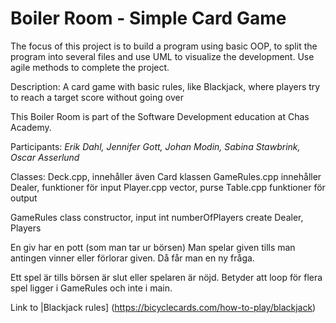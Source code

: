# Boiler Room - Simple Card Game

The focus of this project is to build a program using basic OOP, to split the program into several files and use UML to visualize the development. Use agile methods to complete the project. 

Description: A card game with basic rules, like Blackjack, where players try to reach a target score without going over

This Boiler Room is part of the Software Development education at Chas Academy.

Participants: *Erik Dahl, Jennifer Gott, Johan Modin, Sabina Stawbrink, Oscar Asserlund*


Classes:
Deck.cpp, innehåller även Card klassen
GameRules.cpp   innehåller Dealer, funktioner för input
Player.cpp  vector<Cards>, purse
Table.cpp   funktioner för output

GameRules class constructor, input int numberOfPlayers
    create Dealer, Players

En giv har en pott (som man tar ur börsen)
Man spelar given tills man antingen vinner eller förlorar given. 
Då får man en ny fråga.

Ett spel är tills börsen är slut eller spelaren är nöjd. Betyder att loop för flera spel ligger i GameRules och inte i main.

Link to |Blackjack rules] (https://bicyclecards.com/how-to-play/blackjack)


